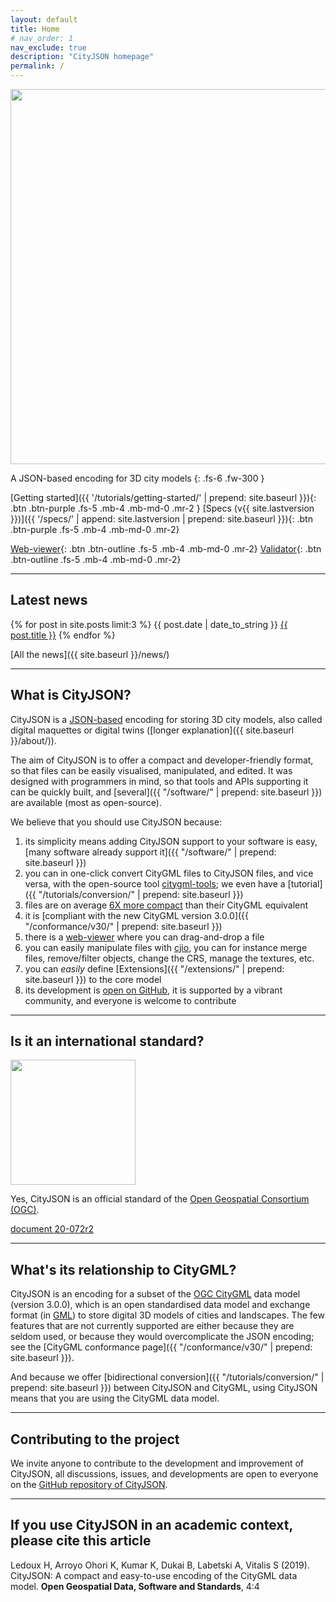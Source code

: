 ```yaml
---
layout: default
title: Home
# nav_order: 1
nav_exclude: true
description: "CityJSON homepage"
permalink: /
---
```


<!-- <img src="{{ '/assets/images/cityjson_logo.svg' | prepend: site.baseurl }}" width="200"> -->
<img src="{{ '/assets/images/cityjson_logo.svg' | prepend: site.baseurl }}" width="600">

A JSON-based encoding for 3D city models
{: .fs-6 .fw-300 }

[Getting started]({{ '/tutorials/getting-started/' | prepend: site.baseurl }}){: .btn .btn-purple .fs-5 .mb-4 .mb-md-0 .mr-2 } 
[Specs (v{{ site.lastversion }})]({{ '/specs/' | append: site.lastversion | prepend: site.baseurl }}){: .btn .btn-purple .fs-5 .mb-4 .mb-md-0 .mr-2}
<!-- [<span class="label label-yellow">new!</span>Specs (v{{ site.lastversion }})]({{ '/specs/' | append: site.lastversion | prepend: site.baseurl }}){: .btn .btn-purple .fs-5 .mb-4 .mb-md-0 .mr-2}  -->
[Web-viewer](https://ninja.cityjson.org/){: .btn .btn-outline  .fs-5 .mb-4 .mb-md-0 .mr-2}
[Validator](https://validator.cityjson.org/){: .btn .btn-outline  .fs-5 .mb-4 .mb-md-0 .mr-2}
<!-- [<i class="fab fa-github"></i> GitHub repository](https://github.com/tudelft3d/cityjson/){: .btn .fs-5 .mb-4 .mb-md-0 } -->

---

## Latest news

{% for post in site.posts limit:3 %}
  <span class="text-delta">{{ post.date | date_to_string }}</span> <a href="{{ site.baseurl }}{{ post.url }}">{{ post.title }}</a>
{% endfor %}

[All the news]({{ site.baseurl }}/news/)

---

## What is CityJSON?

CityJSON is a [JSON-based](http://json.org) encoding for storing 3D city models, also called digital maquettes or digital twins ([longer explanation]({{ site.baseurl }}/about/)).

The aim of CityJSON is to offer a compact and developer-friendly format, so that files can be easily visualised, manipulated, and edited.
It was designed with programmers in mind, so that tools and APIs supporting it can be quickly built, and [several]({{ "/software/" | prepend: site.baseurl }}) are available (most as open-source).

We believe that you should use CityJSON because: 

  1. its simplicity means adding CityJSON support to your software is easy, [many software already support it]({{ "/software/" | prepend: site.baseurl }}) 
  2. you can in one-click convert CityGML files to CityJSON files, and vice versa, with the open-source tool [citygml-tools](https://github.com/citygml4j/citygml-tools); we even have a [tutorial]({{ "/tutorials/conversion/" | prepend: site.baseurl }})
  3. files are on average [6X more compact](https://github.com/cityjson/specs/wiki/Compression-factor-for-a-few-open-CityGML-datasets) than their CityGML equivalent
  4. it is [compliant with the new CityGML version 3.0.0]({{ "/conformance/v30/" | prepend: site.baseurl }})
  5. there is a [web-viewer](https://viewer.cityjson.org) where you can drag-and-drop a file
  6. you can easily manipulate files with [cjio](https://github.com/cityjson/cjio), you can for instance merge files, remove/filter objects, change the CRS, manage the textures, etc.
  7. you can *easily* define [Extensions]({{ "/extensions/" | prepend: site.baseurl }}) to the core model 
  8. its development is [open on GitHub](https://github.com/cityjson/specs/issues/), it is supported by a vibrant community, and everyone is welcome to contribute

---

## Is it an international standard?

<img src="{{ '/assets/images/OGC_Logo_2D_Black.png' | prepend: site.baseurl }}" width="200">

Yes, CityJSON is an official standard of the [Open Geospatial Consortium (OGC)](https://www.ogc.org/). 

[<i class="fas fa-external-link-alt"></i> document 20-072r2](https://docs.ogc.org/cs/20-072r2/20-072r2.html)

---

## What's its relationship to CityGML?

CityJSON is an encoding for a subset of the [OGC CityGML](http://www.opengeospatial.org/standards/citygml) data model (version 3.0.0), which is an open standardised data model and exchange format (in [GML](http://www.opengeospatial.org/standards/gml)) to store digital 3D models of cities and landscapes. 
The few features that are not currently supported are either because they are seldom used, or because they would overcomplicate the JSON encoding; see the [CityGML conformance page]({{ "/conformance/v30/" | prepend: site.baseurl }}).

And because we offer [bidirectional conversion]({{ "/tutorials/conversion/" | prepend: site.baseurl }}) between CityJSON and CityGML, using CityJSON means that you are using the CityGML data model.

---

## Contributing to the project 

We invite anyone to contribute to the development and improvement of CityJSON, all discussions, issues, and developments are open to everyone on the [GitHub repository of CityJSON](https://github.com/cityjson/specs).

---

## If you use CityJSON in an academic context, please cite this article

Ledoux H, Arroyo Ohori K, Kumar K, Dukai B, Labetski A, Vitalis S (2019). CityJSON: A compact and easy-to-use encoding of the CityGML data model. **Open Geospatial Data, Software and Standards**, 4:4 [<i class="fas fa-bookmark"></i>](http://dx.doi.org/10.1186/s40965-019-0064-0) [<i class="fas fa-file-pdf"></i>](https://opengeospatialdata.springeropen.com/counter/pdf/10.1186/s40965-019-0064-0.pdf)




